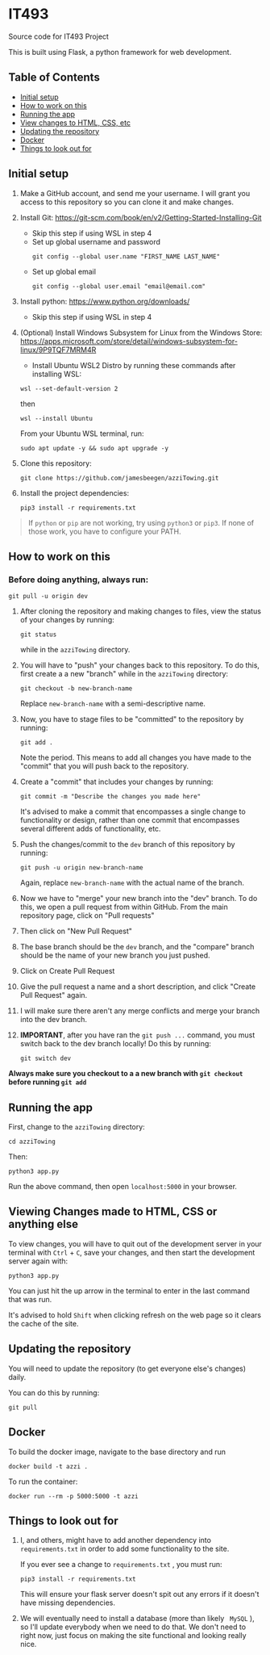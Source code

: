 # IT493
Source code for IT493 Project  

This is built using Flask, a python framework for web development.
## Table of Contents
- [Initial setup](#initial-setup)
- [How to work on this](#how-to-work-on-this)
- [Running the app](#running-the-app)
- [View changes to HTML, CSS, etc](#viewing-changes-made-to-html-css-or-anything-else)
- [Updating the repository](#updating-the-repository)
- [Docker](#Docker)
- [Things to look out for](#things-to-look-out-for)
  
## Initial setup
1. Make a GitHub account, and send me your username. I will grant you access to this repository so you can clone it and make changes.
2. Install Git: https://git-scm.com/book/en/v2/Getting-Started-Installing-Git
    - Skip this step if using WSL in step 4
    - Set up global username and password
        ```
        git config --global user.name "FIRST_NAME LAST_NAME"
        ```
    - Set up global email
        ```
        git config --global user.email "email@email.com"
        ```
3. Install python: https://www.python.org/downloads/
    - Skip this step if using WSL in step 4
4. (Optional) Install Windows Subsystem for Linux from the Windows Store: https://apps.microsoft.com/store/detail/windows-subsystem-for-linux/9P9TQF7MRM4R
    - Install Ubuntu WSL2 Distro by running these commands after installing WSL:
    ```
    wsl --set-default-version 2
    ```
    then
    ```
    wsl --install Ubuntu
    ```
    From your Ubuntu WSL terminal, run:
    ```
    sudo apt update -y && sudo apt upgrade -y
    ```
5. Clone this repository:
    ```
    git clone https://github.com/jamesbeegen/azziTowing.git
    ```

6. Install the project dependencies:
    ```
    pip3 install -r requirements.txt
    ```
> If ```python``` or ```pip``` are not working, try using ```python3``` or ```pip3```. If none of those work, you have to configure your PATH.  

## How to work on this
### Before doing anything, always run:
```
git pull -u origin dev
```
1. After cloning the repository and making changes to files, view the status of your changes by running:
      ```
      git status
      ```
    while in the ```azziTowing``` directory. 
2. You will have to "push" your changes back to this repository. To do this, first create a a new "branch" while in the ```azziTowing``` directory:
    ```
    git checkout -b new-branch-name
    ```
    Replace ```new-branch-name``` with a semi-descriptive name.
    
3. Now, you have to stage files to be "committed" to the repository by running:
      ```
      git add .
      ```
      Note the period. This means to add all changes you have made to the "commit" that you will push back to the repository. 
4. Create a "commit" that includes your changes by running:
      ```
      git commit -m "Describe the changes you made here"
      ```
      It's advised to make a commit that encompasses a single change to functionality or design, rather than one commit that encompasses several different adds of functionality, etc.
4. Push the changes/commit to the ` dev ` branch of this repository by running:
      ```
      git push -u origin new-branch-name
      ```
      Again, replace ```new-branch-name``` with the actual name of the branch. 
5. Now we have to "merge" your new branch into the "dev" branch. To do this, we open a pull request from within GitHub. From the main repository page, click on "Pull requests"
6. Then click on "New Pull Request"
7. The base branch should be the ```dev``` branch, and the "compare" branch should be the name of your new branch you just pushed.
8. Click on Create Pull Request
9. Give the pull request a name and a short description, and click "Create Pull Request" again.
10. I will make sure there aren't any merge conflicts and merge your branch into the dev branch. 
11. **IMPORTANT**, after you have ran the ```git push ...``` command, you must switch back to the dev branch locally! Do this by running:
      ```
      git switch dev
      ```
**Always make sure you checkout to a a new branch with ```git checkout``` before running ```git add```**
## Running the app
First, change to the ` azziTowing ` directory:
```
cd azziTowing
```
Then:  
```
python3 app.py
```

Run the above command, then open `localhost:5000` in your browser.  

## Viewing Changes made to HTML, CSS or anything else
To view changes, you will have to quit out of the development server in your terminal with ` Ctrl ` + ` C `, save your changes, and then start the development server again with:
```
python3 app.py
```
You can just hit the up arrow in the terminal to enter in the last command that was run.  

It's advised to hold ` Shift ` when clicking refresh on the web page so it clears the cache of the site.

## Updating the repository
You will need to update the repository (to get everyone else's changes) daily. 

You can do this by running:
```
git pull
```

## Docker
To build the docker image, navigate to the base directory and run
```
docker build -t azzi .
```
To run the container:
```
docker run --rm -p 5000:5000 -t azzi
```

## Things to look out for
1. I, and others, might have to add another dependency into ` requirements.txt ` in order to add some functionality to the site.  

    If you ever see a change to ` requirements.txt ` , you must run:
    ```
    pip3 install -r requirements.txt
    ```

    This will ensure your flask server doesn't spit out any errors if it doesn't have missing dependencies.

2. We will eventually need to install a database (more than likely ` MySQL` ), so I'll update everybody when we need to do that. We don't need to right now, just focus on making the site functional and looking really nice.
